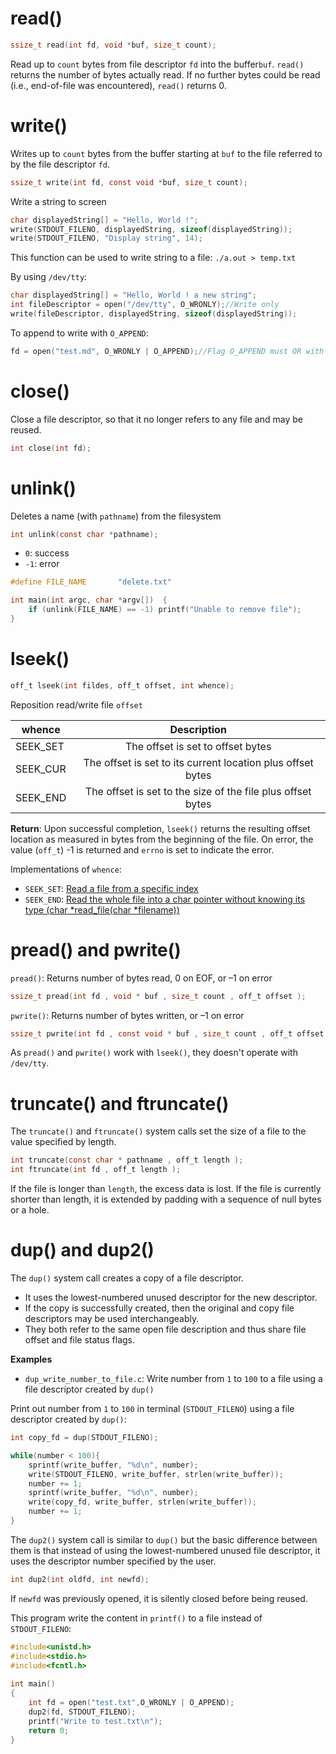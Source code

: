 # read()

```c
ssize_t read(int fd, void *buf, size_t count);
```

Read up to ``count`` bytes from file descriptor ``fd`` into the buffer``buf``. ``read()`` returns the number of bytes actually read. If no further bytes could be read (i.e., end-of-file was encountered), ``read()`` returns 0.

# write()

Writes up to ``count`` bytes from the buffer starting at ``buf`` to the file referred to by the file descriptor ``fd``.

```c
ssize_t write(int fd, const void *buf, size_t count);
```

Write a string to screen

```c
char displayedString[] = "Hello, World !";
write(STDOUT_FILENO, displayedString, sizeof(displayedString));
write(STDOUT_FILENO, "Display string", 14);
```

This function can be used to write string to a file: ``./a.out > temp.txt``

By using ``/dev/tty``:

```c
char displayedString[] = "Hello, World ! a new string";
int fileDescriptor = open("/dev/tty", O_WRONLY);//Write only
write(fileDescriptor, displayedString, sizeof(displayedString));
```

To append to write with ``O_APPEND``:

```c
fd = open("test.md", O_WRONLY | O_APPEND);//Flag O_APPEND must OR with O_WRONLY. If using only O_APPEND, file can't be written
```

# close()

Close a file descriptor, so that it no longer refers to any file and may be reused. 

```c
int close(int fd);
```
# unlink()

Deletes a name (with ``pathname``) from the filesystem

```c
int unlink(const char *pathname);
```

* ``0``: success
* ``-1``: error

```c
#define FILE_NAME 		"delete.txt"

int main(int argc, char *argv[])  {
	if (unlink(FILE_NAME) == -1) printf("Unable to remove file");
}
```

# lseek()

```c
off_t lseek(int fildes, off_t offset, int whence);
```

Reposition read/write file ``offset``

| whence | Description|
| ------- |:------:|
|SEEK_SET | The offset is set to offset bytes|
|SEEK_CUR|The offset is set to its current location plus offset bytes|
|SEEK_END|The offset is set to the size of the file plus offset bytes|

**Return**: Upon successful completion, ``lseek()`` returns the resulting offset location as measured in bytes from the beginning of the file. On error, the value (``off_t``) -1 is returned and ``errno`` is set to indicate the error.

Implementations of ``whence``:
* ``SEEK_SET``: [Read a file from a specific index](File%20operations.md#open-a-file-to-read)
* ``SEEK_END``: [Read the whole file into a char pointer without knowing its type (char *read_file(char *filename))](https://github.com/TranPhucVinh/C/blob/master/Physical%20layer/File%20IO/stdio/basic_file_operations.c)


# pread() and pwrite()

``pread()``: Returns number of bytes read, 0 on EOF, or –1 on error

```c
ssize_t pread(int fd , void * buf , size_t count , off_t offset );
```
``pwrite()``: Returns number of bytes written, or –1 on error

```c
ssize_t pwrite(int fd , const void * buf , size_t count , off_t offset );
```

As ``pread()`` and ``pwrite()`` work with ``lseek()``, they doesn't operate with ``/dev/tty``.

# truncate() and ftruncate()

The ``truncate()`` and ``ftruncate()`` system calls set the size of a file to the value specified by length.

```c
int truncate(const char * pathname , off_t length );
int ftruncate(int fd , off_t length );
```

If the file is longer than ``length``, the excess data is lost. If the file is currently shorter than length, it is extended by padding with a sequence of null bytes or a hole.

# dup() and dup2()

The ``dup()`` system call creates a copy of a file descriptor.

* It uses the lowest-numbered unused descriptor for the new descriptor.
* If the copy is successfully created, then the original and copy file descriptors may be used interchangeably.
* They both refer to the same open file description and thus share file offset and file status flags.

**Examples**

* ``dup_write_number_to_file.c``: Write number from ``1`` to ``100`` to a file using a file descriptor created by ``dup()``

Print out number from ``1`` to ``100`` in terminal (``STDOUT_FILENO``) using a file descriptor created by ``dup()``:

```c
int copy_fd = dup(STDOUT_FILENO);

while(number < 100){
    sprintf(write_buffer, "%d\n", number);
    write(STDOUT_FILENO, write_buffer, strlen(write_buffer));      
    number += 1;
    sprintf(write_buffer, "%d\n", number);
    write(copy_fd, write_buffer, strlen(write_buffer));
    number += 1;
} 
```

The ``dup2()`` system call is similar to ``dup()`` but the basic difference between them is that instead of using the lowest-numbered unused file descriptor, it uses the descriptor number specified by the user.

```c
int dup2(int oldfd, int newfd);
```

If ``newfd`` was previously opened, it is silently closed before being reused.

This program write the content in ``printf()`` to a file instead of ``STDOUT_FILENO``:

```c
#include<unistd.h>
#include<stdio.h>
#include<fcntl.h>
  
int main()
{
    int fd = open("test.txt",O_WRONLY | O_APPEND);
    dup2(fd, STDOUT_FILENO);          
    printf("Write to test.txt\n");  
    return 0;
}
```
